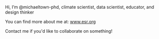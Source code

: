 Hi, I’m @michaeltown-phd, climate scientist, data scientist, educator, and design thinker

You can find more about me at:
www.esr.org

Contact me if you'd like to collaborate on something!
<!---
michaeltown-phd/michaeltown-phd is a ✨ special ✨ repository because its `README.md` (this file) appears on your GitHub profile.
You can click the Preview link to take a look at your changes.
--->
